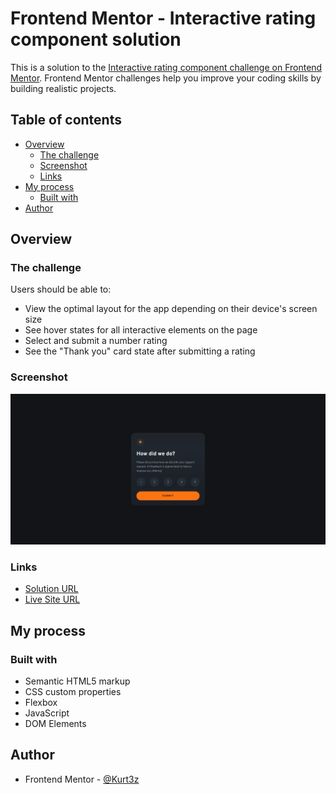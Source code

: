 # Frontend Mentor - Interactive rating component solution

This is a solution to the [Interactive rating component challenge on Frontend Mentor](https://www.frontendmentor.io/challenges/interactive-rating-component-koxpeBUmI). Frontend Mentor challenges help you improve your coding skills by building realistic projects.

## Table of contents

- [Overview](#overview)
  - [The challenge](#the-challenge)
  - [Screenshot](#screenshot)
  - [Links](#links)
- [My process](#my-process)
  - [Built with](#built-with)
- [Author](#author)

## Overview

### The challenge

Users should be able to:

- View the optimal layout for the app depending on their device's screen size
- See hover states for all interactive elements on the page
- Select and submit a number rating
- See the "Thank you" card state after submitting a rating

### Screenshot

![](./screenshot.png)

### Links

- [Solution URL](https://github.com/Kurt3z/interactiveRatingComponent)
- [Live Site URL](https://kurt3z.github.io/interactiveRatingComponent/)

## My process

### Built with

- Semantic HTML5 markup
- CSS custom properties
- Flexbox
- JavaScript
- DOM Elements

## Author

- Frontend Mentor - [@Kurt3z](https://www.frontendmentor.io/profile/Kurt3z)
